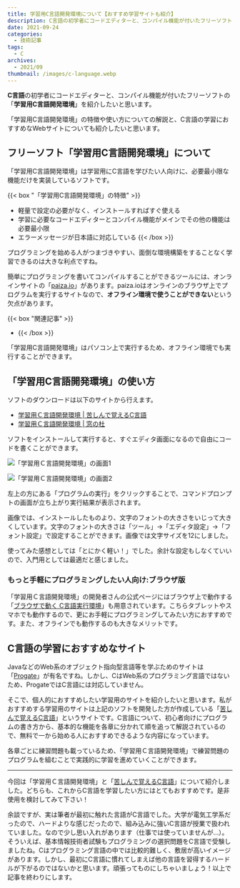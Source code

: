 ```yaml
---
title: 学習用C言語開発環境について【おすすめ学習サイトも紹介】
description: C言語の初学者にコードエディターと、コンパイル機能が付いたフリーソフトの「学習用C言語開発環境」を紹介したいと思います。
date: 2021-09-24
categories: 
  - 技術記事
tags: 
  - C
archives: 
  - 2021/09
thumbnail: /images/c-language.webp
---
```


**C言語**の初学者にコードエディターと、コンパイル機能が付いたフリーソフトの「**学習用C言語開発環境**」を紹介したいと思います。

<!--more-->

「学習用C言語開発環境」の特徴や使い方についての解説と、C言語の学習におすすめなWebサイトについても紹介したいと思います。

## フリーソフト「学習用C言語開発環境」について

「学習用C言語開発環境」は学習用にC言語を学びたい人向けに、必要最小限な機能だけを実装しているソフトです。

{{< box "「学習用C言語開発環境」の特徴" >}}
* 軽量で設定の必要がなく、インストールすればすぐ使える
* 学習に必要なコードエディターとコンパイル機能がメインでその他の機能は必要最小限
* エラーメッセージが日本語に対応している
{{< /box >}}

プログラミングを始める人がつまづきやすい、面倒な環境構築をすることなく学習できるのは大きな利点ですね。

簡単にプログラミングを書いてコンパイルすることができるツールには、オンラインサイトの「[paiza.io](https://paiza.io/ja)」があります。paiza.ioはオンラインのブラウザ上でプログラムを実行するサイトなので、**オフライン環境で使うことができない**という欠点があります。

{{< box "関連記事" >}}
* [](java-browser-compile)
{{< /box >}}

「学習用C言語開発環境」はパソコン上で実行するため、オフライン環境でも実行することができます。

## 「学習用C言語開発環境」の使い方

ソフトのダウンロードは以下のサイトから行えます。

* [学習用Ｃ言語開発環境 | 苦しんで覚えるC言語](https://9cguide.appspot.com/p_9cide.html)
* [学習用Ｃ言語開発環境 | 窓の杜](https://forest.watch.impress.co.jp/library/software/gakucgengo/)

ソフトをインストールして実行すると、すぐエディタ画面になるので自由にコードを書くことができます。

![「学習用Ｃ言語開発環境」の画面1](/images/c-language-compiler-01.png)

![「学習用Ｃ言語開発環境」の画面2](/images/c-language-compiler-02.png)

左上の方にある「プログラムの実行」をクリックすることで、コマンドプロンプトの画面が立ち上がり実行結果が表示されます。

画像では、インストールしたものより、文字のフォントの大きさをいじって大きくしています。文字のフォントの大きさは「ツール」→「エディタ設定」→「フォント設定」で設定することができます。画像では文字サイズを12にしました。

使ってみた感想としては「とにかく軽い！」でした。余計な設定もしなくていいので、入門用としては最適だと感じました。

### もっと手軽にプログラミングしたい人向け:ブラウザ版

「学習用Ｃ言語開発環境」の開発者さんの公式ページにはブラウザ上で動作する「[ブラウザで動く C言語実行環境](https://9cguide.appspot.com/web_picoc_em.html)」も用意されています。こちらタブレットやスマホでも動作するので、更にお手軽にプログラミングしてみたい方におすすめです。また、オフラインでも動作するのも大きなメリットです。

## C言語の学習におすすめなサイト

JavaなどのWeb系のオブジェクト指向型言語等を学ぶためのサイトは「[Progate](https://prog-8.com/)」が有名ですね。しかし、CはWeb系のプログラミング言語ではないため、ProgateではC言語には対応していません。

そこで、個人的におすすめしたい学習用のサイトを紹介したいと思います。私がおすすめする学習用のサイトは上記のソフトを開発した方が作成している「[苦しんで覚えるC言語](https://9cguide.appspot.com/index.html)」というサイトです。C言語について、初心者向けにプログラムの書き方から、基本的な機能を各章に分かれて順を追って解説されているので、無料で一から始める人におすすめできるような内容になっています。

各章ごとに練習問題も載っているため、「学習用Ｃ言語開発環境」で練習問題のプログラムを組むことで実践的に学習を進めていくことができます。

* * *

今回は「学習用Ｃ言語開発環境」と「[苦しんで覚えるC言語](https://9cguide.appspot.com/index.html)」について紹介しました。どちらも、これからC言語を学習したい方にはとてもおすすめです。是非使用を検討してみて下さい！

余談ですが、実は筆者が最初に触れた言語がC言語でした。大学が電気工学系だったので、ハードよりな感じだったので、組み込みに強いC言語が授業で扱われていました。なので少し思い入れがあります（仕事では使っていませんが…）。そういえば、基本情報技術者試験もプログラミングの選択問題をC言語で受験しましたね。Cはプログラミング言語の中では比較的難しく、敷居が高いイメージがあります。しかし、最初にC言語に慣れてしまえば他の言語を習得するハードルが下がるのではないかと思います。頑張ってものにしちゃいましょう！以上で記事を終わりにします。